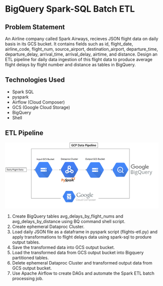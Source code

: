# BigQuery Spark-SQL Batch ETL

## Problem Statement
An Airline company called Spark Airways, recieves JSON flight data on daily basis in its GCS bucket. It contains fields such as id, flight_date, airline_code, flight_num, source_airport, destination_airport, departure_time, departure_delay, arrival_time, arrival_delay, airtime, and distance. Design an ETL pipeline for daily data ingestion of this flight data to produce average flight delays by flight number and distance as tables in BigQuery. 

## Technologies Used
- Spark SQL
- pyspark
- Airflow (Cloud Composer)
- GCS (Google Cloud Storage)
- BigQuery
- Shell

## ETL Pipeline

![Pipeline](resources/pipeline.png)

1. Create BigQuery tables avg_delays_by_flight_nums and avg_delays_by_distance using BQ command shell script. 
2. Create ephemeral Dataproc Cluster.
3. Load daily JSON file as a dataframe in pyspark script (flights-etl.py) and apply transformations to flight delays data using spark-sql to produre output tables.
4. Save the transformed data into GCS output bucket.
5. Load the transformed data from GCS output bucket into Bigquery partitioned tables.
6. Delete ephemeral Dataproc Cluster and transformed output data from GCS output bucket.
7. Use Apache Airflow to create DAGs and automate the Spark ETL batch processing job.